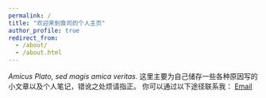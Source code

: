 ```yaml
---
permalink: /
title: "欢迎来到食司的个人主页"
author_profile: true
redirect_from: 
  - /about/
  - /about.html
---
```

*Amicus Plato, sed magis amica veritas.*
这里主要为自己储存一些各种原因写的小文章以及个人笔记，错讹之处烦请指正。
你可以通过以下途径联系我：
[Email](salvepatria@163.com)

